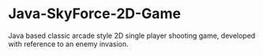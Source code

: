 # Java-SkyForce-2D-Game
Java based classic arcade style 2D single player shooting game, developed with reference to an enemy invasion.
